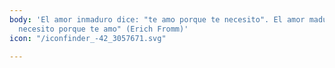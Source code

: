 ```yaml
---
body: 'El amor inmaduro dice: "te amo porque te necesito". El amor maduro dice: "te
  necesito porque te amo" (Erich Fromm)'
icon: "/iconfinder_-42_3057671.svg"

---
```

